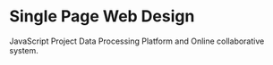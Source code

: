 # Single Page Web Design
JavaScript Project Data Processing Platform and Online collaborative system.
